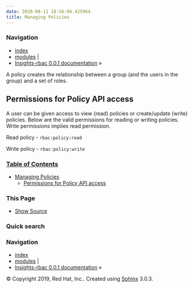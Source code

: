 ```yaml
---
date: 2020-08-11 18:56:04.425964
title: Managing Policies
---
```

### Navigation

  - [index](../../genindex/ "General Index")
  - [modules](../../py-modindex/ "Python Module Index") |
  - [Insights-rbac 0.0.1 documentation](../../index/) »


A policy creates the relationship between a group (and the users in the
group) and a set of roles.

## Permissions for Policy API access

A user can be given access to view (read) policies or create/update
(write) policies. Below are the valid permissions for reading or writing
policies. Write permissions implies read permission.

Read policy - ` rbac:policy:read `

Write policy - ` rbac:policy:write `

### [Table of Contents](../../index/)

  - [Managing Policies](#)
      - [Permissions for Policy API
        access](#permissions-for-policy-api-access)

### This Page

  - [Show Source](../../_sources/management/policy.rst.txt)

### Quick search

### Navigation

  - [index](../../genindex/ "General Index")
  - [modules](../../py-modindex/ "Python Module Index") |
  - [Insights-rbac 0.0.1 documentation](../../index/) »

© Copyright 2019, Red Hat, Inc.. Created using
[Sphinx](http://sphinx-doc.org/) 3.0.3.